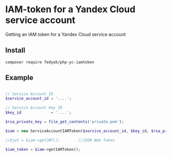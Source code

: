 # IAM-token for a Yandex Cloud service account

Getting an IAM token for a Yandex Cloud service account

## Install

`composer require fedyak/php-yc-iamtoken`

## Example

```php

// Service Account ID
$service_account_id = '....';

// Service Account Key ID
$key_id             = '....';

$rsa_private_key = file_get_contents('private.pem');

$iam = new ServiceAccountIAMToken($service_account_id, $key_id, $rsa_private_key);

//$jwt = $iam->getJWT();        //JSON Web Token

$iam_token = $iam->getIAMToken();

```